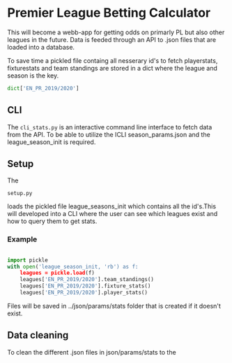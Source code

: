 # Premier League Betting Calculator

This will become a webb-app for getting odds on primarly PL but also other leagues in the future. Data is feeded through an API to .json files that are loaded into a database. 

To save time a pickled file containg all nesserary id's to fetch playerstats, fixturestats and team standings are stored in a dict where the league and season is the key.

```python
dict['EN_PR_2019/2020']
```

## CLI

The ```cli_stats.py``` is an interactive command line interface to fetch data from the API. To be able to utilize the ICLI season_params.json and the league_season_init is required. 


## Setup

The 

```setup.py```

 loads the pickled file league_seasons_init which contains all the id's.This will developed into a CLI where the user can see which leagues exist and how to query them to get stats.

### Example
```python

import pickle
with open('league_season_init, 'rb') as f:
    leagues = pickle.load(f)
    leagues['EN_PR_2019/2020'].team_standings()
    leagues['EN_PR_2019/2020'].fixture_stats()
    leagues['EN_PR_2019/2020'].player_stats()
```

Files will be saved in ../json/params/stats folder that is created if it doesn't exist.

## Data cleaning

To clean the different .json files in json/params/stats to the  
